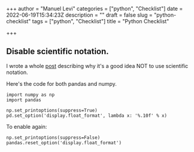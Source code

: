 +++
author = "Manuel Levi"
categories = ["python", "Checklist"]
date = 2022-06-19T15:34:23Z
description = ""
draft = false
slug = "python-checklist"
tags = ["python", "Checklist"]
title = "Python Checklist"

+++


## Disable scientific notation.

I wrote a whole [post](__GHOST_URL__/why-i-hate-scientific-notation/) describing why it's a good idea NOT to use scientific notation.

Here's the code for both pandas and numpy.

```
import numpy as np
import pandas

np.set_printoptions(suppress=True)
pd.set_option('display.float_format', lambda x: '%.10f' % x)

```

To enable again:

```
np.set_printoptions(suppress=False)
pandas.reset_option('display.float_format')

```



